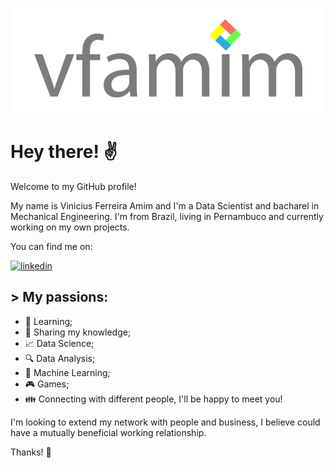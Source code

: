 <p align = 'center'><img src="https://github.com/vfamim/vfamim/blob/main/img/vfamim_github.png?raw=true" style="zoom:100%;" /> </p>

# Hey there! :v:

Welcome to my GitHub profile! 

My name is Vinicius Ferreira Amim and I'm a Data Scientist and bacharel in Mechanical Engineering. I'm from Brazil, living in Pernambuco and currently working on my own projects. 

You can find me on:

[![linkedin](https://img.shields.io/badge/-LinkedIn%20vfamim-blue)](https://www.linkedin.com/in/vinicius-ferreira-amim-24275750/)


## > My passions:

* :book: Learning;
* :pencil: Sharing my knowledge;
* :chart_with_upwards_trend: Data Science;
* :mag: Data Analysis;
* :crystal_ball: Machine Learning;
* :video_game: Games;
* :family: Connecting with different people, I'll be happy to meet you!

I'm looking to extend my network with people and business, I believe could have a mutually beneficial working relationship.

Thanks! :punch:
